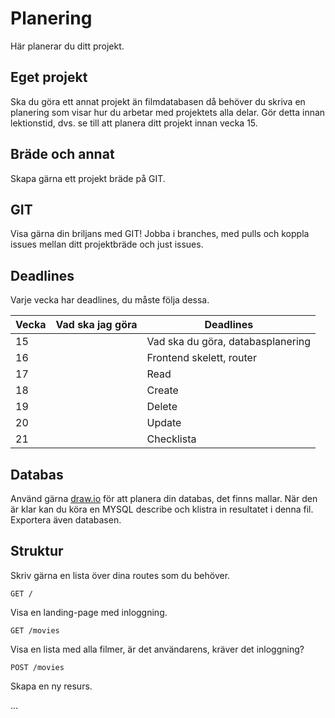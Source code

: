 # Planering

Här planerar du ditt projekt. 

## Eget projekt
Ska du göra ett annat projekt än filmdatabasen då behöver du skriva en planering
som visar hur du arbetar med projektets alla delar. Gör detta innan lektionstid, 
dvs. se till att planera ditt projekt innan vecka 15.

## Bräde och annat

Skapa gärna ett projekt bräde på GIT.

## GIT

Visa gärna din briljans med GIT! Jobba i branches, med pulls och koppla issues
mellan ditt projektbräde och just issues.

## Deadlines
Varje vecka har deadlines, du måste följa dessa.

| Vecka  | Vad ska jag göra | Deadlines
|--------|------------------|--------------
|   15   |                  | Vad ska du göra, databasplanering
|   16   |                  | Frontend skelett, router
|   17   |                  | Read
|   18   |                  | Create
|   19   |                  | Delete
|   20   |                  | Update
|   21   |                  | Checklista

## Databas

Använd gärna [draw.io](https://app.diagrams.net/) för att planera din databas, det finns mallar.
När den är klar kan du köra en MYSQL describe och klistra in resultatet i denna fil.
Exportera även databasen.

## Struktur

Skriv gärna en lista över dina routes som du behöver.

```
GET /
```
Visa en landing-page med inloggning.
```
GET /movies
```
Visa en lista med alla filmer, är det användarens, kräver det inloggning?
```
POST /movies
```
Skapa en ny resurs.

...

